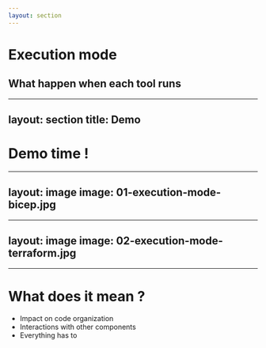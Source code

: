 ```yaml
---
layout: section
---
```


# Execution mode
## What happen when each tool runs

---
layout: section
title: Demo
---

# Demo time !

---
layout: image
image: 01-execution-mode-bicep.jpg
---

---
layout: image
image: 02-execution-mode-terraform.jpg
---

---

# What does it mean ?

- Impact on code organization
- Interactions with other components
- Everything has to 
